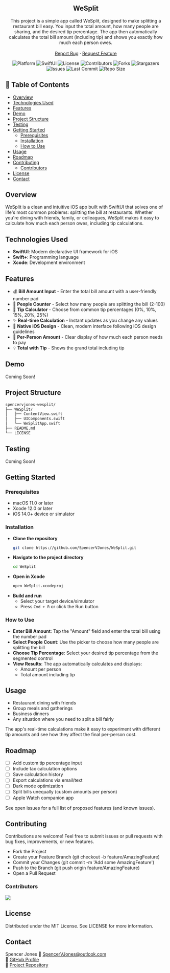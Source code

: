 <div align="center">
  <h2 align="center">WeSplit</h2>
  <p align="center">
This project is a simple app called WeSplit, designed to make splitting a restaurant
bill easy. You input the total amount, how many people are sharing, and the desired
tip percentage. The app then automatically calculates the total bill amount (including
tip) and shows you exactly how much each person owes.
    <br />
    <br />
    <a href="https://github.com/SpencerVJones/WeSplit/issues">Report Bug</a>
    ·
    <a href="https://github.com/SpencerVJones/WeSplit/issues">Request Feature</a>
  </p>
</div>


<!-- PROJECT SHIELDS -->
<div align="center">

![Platform](https://img.shields.io/badge/platform-iOS-lightgrey.svg?style=for-the-badge)
![SwiftUI](https://img.shields.io/badge/SwiftUI-Framework-blue.svg?style=for-the-badge)
![License](https://img.shields.io/github/license/SpencerVJones/WeSplit?style=for-the-badge)
![Contributors](https://img.shields.io/github/contributors/SpencerVJones/WeSplit?style=for-the-badge)
![Forks](https://img.shields.io/github/forks/SpencerVJones/WeSplit?style=for-the-badge)
![Stargazers](https://img.shields.io/github/stars/SpencerVJones/WeSplit?style=for-the-badge)
![Issues](https://img.shields.io/github/issues/SpencerVJones/WeSplit?style=for-the-badge)
![Last Commit](https://img.shields.io/github/last-commit/SpencerVJones/WeSplit?style=for-the-badge)
![Repo Size](https://img.shields.io/github/repo-size/SpencerVJones/WeSplit?style=for-the-badge)

</div>


## 📑 Table of Contents
- [Overview](#overview)
- [Technologies Used](#technologies-used)
- [Features](#features)
- [Demo](#demo)
- [Project Structure](#project-structure)
- [Testing](#testing)
- [Getting Started](#getting-started)
  - [Prerequisites](#prerequisites)
  - [Installation](#installation)
  - [How to Use](#how-to-use)
- [Usage](#usage)
- [Roadmap](#roadmap)
- [Contributing](#contributing)
	- [Contributors](#contributors)
- [License](#license)
- [Contact](#contact)

## Overview
WeSplit is a clean and intuitive iOS app built with SwiftUI that solves one of life's most common problems: splitting the bill at restaurants. Whether you're dining with friends, family, or colleagues, WeSplit makes it easy to calculate how much each person owes, including tip calculations.

## Technologies Used
-   **SwiftUI**: Modern declarative UI framework for iOS
-   **Swift+**: Programming language
-   **Xcode**: Development environment

## Features
-   💰 **Bill Amount Input** - Enter the total bill amount with a user-friendly number pad
-   👥 **People Counter** - Select how many people are splitting the bill (2-100)
-   🧾 **Tip Calculator** - Choose from common tip percentages (0%, 10%, 15%, 20%, 25%)
-   ✨ **Real-time Calculation** - Instant updates as you change any values
-   📱 **Native iOS Design** - Clean, modern interface following iOS design guidelines
-   🔢 **Per-Person Amount** - Clear display of how much each person needs to pay
-   💡 **Total with Tip** - Shows the grand total including tip

## Demo
Coming Soon!

## Project Structure
``` bash
spencervjones-wesplit/
├── WeSplit/
│   ├── ContentView.swift
│   ├── UIComponents.swift
│   └── WeSplitApp.swift
├── README.md
└── LICENSE
```

## Testing
Coming Soon!

## Getting Started
### Prerequisites
-   macOS 11.0 or later
-   Xcode 12.0 or later
-   iOS 14.0+ device or simulator

### Installation
-   **Clone the repository**
    ```bash
    git clone https://github.com/SpencerVJones/WeSplit.git
    ```
-   **Navigate to the project directory**
    ```bash
    cd WeSplit
    ```
-   **Open in Xcode**
    ```bash
    open WeSplit.xcodeproj
    ```  
-   **Build and run**
    -   Select your target device/simulator
    -   Press `Cmd + R` or click the Run button
###  How to Use
 -   **Enter Bill Amount**: Tap the "Amount" field and enter the total bill using the number pad
-   **Select People Count**: Use the picker to choose how many people are splitting the bill
-   **Choose Tip Percentage**: Select your desired tip percentage from the segmented control
-   **View Results**: The app automatically calculates and displays:
    -   Amount per person
    -   Total amount including tip
 
## Usage
 -   Restaurant dining with friends
-   Group meals and gatherings
-   Business dinners
-   Any situation where you need to split a bill fairly

The app's real-time calculations make it easy to experiment with different tip amounts and see how they affect the final per-person cost.
 
## Roadmap
 - [ ] Add custom tip percentage input
 - [ ] Include tax calculation options
 - [ ] Save calculation history
 - [ ] Export calculations via email/text
 - [ ] Dark mode optimization
 - [ ] Split bills unequally (custom amounts per person)
 - [ ] Apple Watch companion app
 
See open issues for a full list of proposed features (and known issues).
 
 
## Contributing
Contributions are welcome! Feel free to submit issues or pull requests with bug fixes, improvements, or new features.
- Fork the Project
- Create your Feature Branch (git checkout -b feature/AmazingFeature)
- Commit your Changes (git commit -m 'Add some AmazingFeature')
- Push to the Branch (git push origin feature/AmazingFeature)
- Open a Pull Request

### Contributors
<a href="https://github.com/SpencerVJones/WeSplit/graphs/contributors">
  <img src="https://contrib.rocks/image?repo=SpencerVJones/WeSplit"/>
</a>


## License
Distributed under the MIT License. See LICENSE for more information.


## Contact
Spencer Jones
📧 [SpencerVJones@outlook.com](mailto:SpencerVJones@outlook.com)  
🔗 [GitHub Profile](https://github.com/SpencerVJones)  
🔗 [Project Repository](https://github.com/SpencerVJones/WeSplit)
